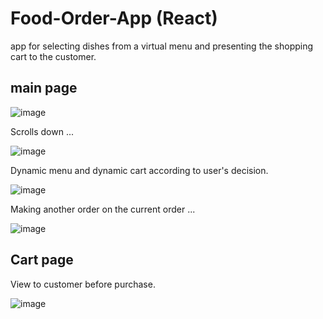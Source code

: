 # Food-Order-App (React)

app for selecting dishes from a virtual menu and presenting the shopping cart to the customer.

##  main page


![image](https://user-images.githubusercontent.com/62293316/162053226-7c92af56-ef39-430e-8866-245727549456.png)

Scrolls down ...

![image](https://user-images.githubusercontent.com/62293316/162053178-7d567f3d-b16d-4fb1-9907-fb2d033af811.png)

Dynamic menu and dynamic cart according to user's decision.

![image](https://user-images.githubusercontent.com/62293316/162053879-01a6b01b-fe71-46b8-8aaa-35e2de3a9c94.png)

Making another order on the current order ...

![image](https://user-images.githubusercontent.com/62293316/162053954-0d80ac18-6c89-4037-9f0b-c350f81891fe.png)


##  Cart page
View to customer before purchase.

![image](https://user-images.githubusercontent.com/62293316/162054277-86a35744-38a5-4c8e-a588-cb24cb3054ef.png)
